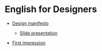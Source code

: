 # English for Designers
- [Design manifesto](01-design-manifesto/index.md)
  - [Slide presentation](01-design-manifesto/slides/1.md)

- [First impression](02-first-impression/index.md)
